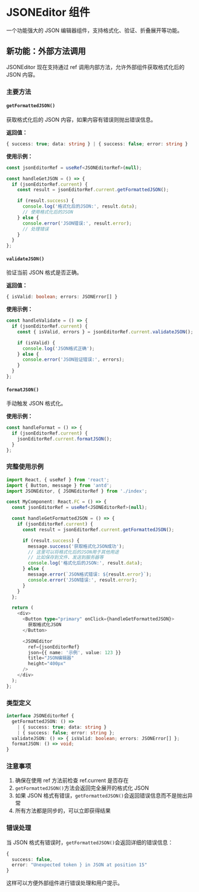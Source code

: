 # JSONEditor 组件

一个功能强大的 JSON 编辑器组件，支持格式化、验证、折叠展开等功能。

## 新功能：外部方法调用

JSONEditor 现在支持通过 ref 调用内部方法，允许外部组件获取格式化后的 JSON 内容。

### 主要方法

#### `getFormattedJSON()`

获取格式化后的 JSON 内容，如果内容有错误则抛出错误信息。

**返回值：**

```typescript
{ success: true; data: string } | { success: false; error: string }
```

**使用示例：**

```typescript
const jsonEditorRef = useRef<JSONEditorRef>(null);

const handleGetJSON = () => {
  if (jsonEditorRef.current) {
    const result = jsonEditorRef.current.getFormattedJSON();

    if (result.success) {
      console.log('格式化后的JSON:', result.data);
      // 使用格式化后的JSON
    } else {
      console.error('JSON错误:', result.error);
      // 处理错误
    }
  }
};
```

#### `validateJSON()`

验证当前 JSON 格式是否正确。

**返回值：**

```typescript
{ isValid: boolean; errors: JSONError[] }
```

**使用示例：**

```typescript
const handleValidate = () => {
  if (jsonEditorRef.current) {
    const { isValid, errors } = jsonEditorRef.current.validateJSON();

    if (isValid) {
      console.log('JSON格式正确');
    } else {
      console.error('JSON验证错误:', errors);
    }
  }
};
```

#### `formatJSON()`

手动触发 JSON 格式化。

**使用示例：**

```typescript
const handleFormat = () => {
  if (jsonEditorRef.current) {
    jsonEditorRef.current.formatJSON();
  }
};
```

### 完整使用示例

```typescript
import React, { useRef } from 'react';
import { Button, message } from 'antd';
import JSONEditor, { JSONEditorRef } from './index';

const MyComponent: React.FC = () => {
  const jsonEditorRef = useRef<JSONEditorRef>(null);

  const handleGetFormattedJSON = () => {
    if (jsonEditorRef.current) {
      const result = jsonEditorRef.current.getFormattedJSON();

      if (result.success) {
        message.success('获取格式化JSON成功');
        // 这里可以将格式化后的JSON用于其他用途
        // 比如保存到文件、发送到服务器等
        console.log('格式化后的JSON:', result.data);
      } else {
        message.error(`JSON格式错误: ${result.error}`);
        console.error('JSON错误:', result.error);
      }
    }
  };

  return (
    <div>
      <Button type="primary" onClick={handleGetFormattedJSON}>
        获取格式化JSON
      </Button>

      <JSONEditor
        ref={jsonEditorRef}
        json={{ name: '示例', value: 123 }}
        title="JSON编辑器"
        height="400px"
      />
    </div>
  );
};
```

### 类型定义

```typescript
interface JSONEditorRef {
  getFormattedJSON: () =>
    | { success: true; data: string }
    | { success: false; error: string };
  validateJSON: () => { isValid: boolean; errors: JSONError[] };
  formatJSON: () => void;
}
```

### 注意事项

1. 确保在使用 ref 方法前检查 ref.current 是否存在
2. `getFormattedJSON()`方法会返回完全展开的格式化 JSON
3. 如果 JSON 格式有错误，`getFormattedJSON()`会返回错误信息而不是抛出异常
4. 所有方法都是同步的，可以立即获得结果

### 错误处理

当 JSON 格式有错误时，`getFormattedJSON()`会返回详细的错误信息：

```typescript
{
  success: false,
  error: "Unexpected token } in JSON at position 15"
}
```

这样可以方便外部组件进行错误处理和用户提示。
